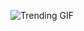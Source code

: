 ![Trending GIF](https://media3.giphy.com/media/v1.Y2lkPThiYjIxNzcycHJzaGxkYWo5aWU2dnhnMXoyZmI5bTRzNmRlNm85eWZzNnp1NGVkYSZlcD12MV9naWZzX3NlYXJjaCZjdD1n/wQAbcl6iDnawokpLj9/giphy.gif)
